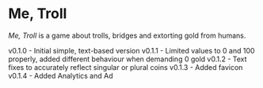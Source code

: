 # Me, Troll

*Me, Troll* is a game about trolls, bridges and extorting gold from humans.

v0.1.0 - Initial simple, text-based version
v0.1.1 - Limited values to 0 and 100 properly, added different behaviour when demanding 0 gold
v0.1.2 - Text fixes to accurately reflect singular or plural coins
v0.1.3 - Added favicon
v0.1.4 - Added Analytics and Ad